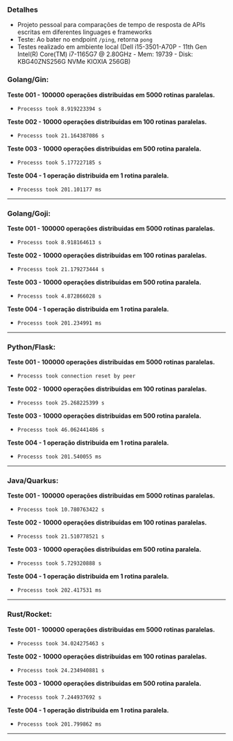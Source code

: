### Detalhes
- Projeto pessoal para comparações de tempo de resposta de APIs escritas em diferentes linguages e frameworks
- Teste: Ao bater no endpoint `/ping`, retorna `pong`
- Testes realizado em ambiente local (Dell i15-3501-A70P - 11th Gen Intel(R) Core(TM) i7-1165G7 @ 2.80GHz - Mem: 19739 - Disk: KBG40ZNS256G NVMe KIOXIA 256GB) 

### Golang/Gin:

**Teste 001 - 100000 operações distribuidas em 5000 rotinas paralelas.**
- `Processs took 8.919223394 s`

**Teste 002 - 10000 operações distribuidas em 100 rotinas paralelas.**
- `Processs took 21.164387086 s`

**Teste 003 - 10000 operações distribuidas em 500 rotina paralela.**
- `Processs took 5.177227185 s`

**Teste 004 - 1 operação distribuida em 1 rotina paralela.**
- `Processs took 201.101177 ms`

---

### Golang/Goji:

**Teste 001 - 100000 operações distribuidas em 5000 rotinas paralelas.**
- `Processs took 8.918164613 s`

**Teste 002 - 10000 operações distribuidas em 100 rotinas paralelas.**
- `Processs took 21.179273444 s`

**Teste 003 - 10000 operações distribuidas em 500 rotina paralela.**
- `Processs took 4.872866028 s`

**Teste 004 - 1 operação distribuida em 1 rotina paralela.**
- `Processs took 201.234991 ms`

---

### Python/Flask:

**Teste 001 - 100000 operações distribuidas em 5000 rotinas paralelas.**
- `Processs took connection reset by peer`

**Teste 002 - 10000 operações distribuidas em 100 rotinas paralelas.**
- `Processs took 25.268225399 s`

**Teste 003 - 10000 operações distribuidas em 500 rotina paralela.**
- `Processs took 46.062441486 s`

**Teste 004 - 1 operação distribuida em 1 rotina paralela.**
- `Processs took 201.540055 ms`

---

### Java/Quarkus:

**Teste 001 - 100000 operações distribuidas em 5000 rotinas paralelas.**
- `Processs took 10.780763422 s`

**Teste 002 - 10000 operações distribuidas em 100 rotinas paralelas.**
- `Processs took 21.510778521 s`

**Teste 003 - 10000 operações distribuidas em 500 rotina paralela.**
- `Processs took 5.729320888 s`

**Teste 004 - 1 operação distribuida em 1 rotina paralela.**
- `Processs took 202.417531 ms`

---

### Rust/Rocket:

**Teste 001 - 100000 operações distribuidas em 5000 rotinas paralelas.**
- `Processs took 34.024275463 s`

**Teste 002 - 10000 operações distribuidas em 100 rotinas paralelas.**
- `Processs took 24.234940881 s`

**Teste 003 - 10000 operações distribuidas em 500 rotina paralela.**
- `Processs took 7.244937692 s`

**Teste 004 - 1 operação distribuida em 1 rotina paralela.**
- `Processs took 201.799862 ms`

---